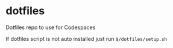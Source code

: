 # dotfiles
Dotfiles repo to use for Codespaces

If dotfiles script is not auto installed just run `$/dotfiles/setup.sh`
